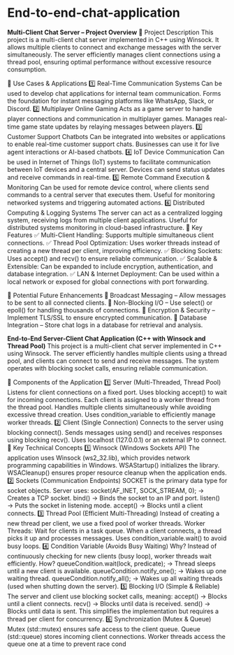 # End-to-end-chat-application
**Multi-Client Chat Server – Project Overview**
📌 Project Description
This project is a multi-client chat server implemented in C++ using Winsock. It allows multiple clients to connect and exchange messages with the server simultaneously. The server efficiently manages client connections using a thread pool, ensuring optimal performance without excessive resource consumption.

📌 Use Cases & Applications
1️⃣ Real-Time Communication Systems
Can be used to develop chat applications for internal team communication.
Forms the foundation for instant messaging platforms like WhatsApp, Slack, or Discord.
2️⃣ Multiplayer Online Gaming
Acts as a game server to handle player connections and communication in multiplayer games.
Manages real-time game state updates by relaying messages between players.
3️⃣ Customer Support Chatbots
Can be integrated into websites or applications to enable real-time customer support chats.
Businesses can use it for live agent interactions or AI-based chatbots.
4️⃣ IoT Device Communication
Can be used in Internet of Things (IoT) systems to facilitate communication between IoT devices and a central server.
Devices can send status updates and receive commands in real-time.
5️⃣ Remote Command Execution & Monitoring
Can be used for remote device control, where clients send commands to a central server that executes them.
Useful for monitoring networked systems and triggering automated actions.
6️⃣ Distributed Computing & Logging Systems
The server can act as a centralized logging system, receiving logs from multiple client applications.
Useful for distributed systems monitoring in cloud-based infrastructure.
📌 Key Features
✅ Multi-Client Handling: Supports multiple simultaneous client connections.
✅ Thread Pool Optimization: Uses worker threads instead of creating a new thread per client, improving efficiency.
✅ Blocking Sockets: Uses accept() and recv() to ensure reliable communication.
✅ Scalable & Extensible: Can be expanded to include encryption, authentication, and database integration.
✅ LAN & Internet Deployment: Can be used within a local network or exposed for global connections with port forwarding.

📌 Potential Future Enhancements
🔹 Broadcast Messaging – Allow messages to be sent to all connected clients.
🔹 Non-Blocking I/O – Use select() or epoll() for handling thousands of connections.
🔹 Encryption & Security – Implement TLS/SSL to ensure encrypted communication.
🔹 Database Integration – Store chat logs in a database for retrieval and analysis.

**End-to-End Server-Client Chat Application (C++ with Winsock and Thread Pool)**
This project is a multi-client chat server implemented in C++ using Winsock. The server efficiently handles multiple clients using a thread pool, and clients can connect to send and receive messages. The system operates with blocking socket calls, ensuring reliable communication.

🔹 Components of the Application
1️⃣ Server (Multi-Threaded, Thread Pool)
Listens for client connections on a fixed port.
Uses blocking accept() to wait for incoming connections.
Each client is assigned to a worker thread from the thread pool.
Handles multiple clients simultaneously while avoiding excessive thread creation.
Uses condition_variable to efficiently manage worker threads.
2️⃣ Client (Single Connection)
Connects to the server using blocking connect().
Sends messages using send() and receives responses using blocking recv().
Uses localhost (127.0.0.1) or an external IP to connect.
🔹 Key Technical Concepts
1️⃣ Winsock (Windows Sockets API)
The application uses Winsock (ws2_32.lib), which provides network programming capabilities in Windows.
WSAStartup() initializes the library.
WSACleanup() ensures proper resource cleanup when the application ends.
2️⃣ Sockets (Communication Endpoints)
SOCKET is the primary data type for socket objects.
Server uses:
socket(AF_INET, SOCK_STREAM, 0); → Creates a TCP socket.
bind() → Binds the socket to an IP and port.
listen() → Puts the socket in listening mode.
accept() → Blocks until a client connects.
3️⃣ Thread Pool (Efficient Multi-Threading)
Instead of creating a new thread per client, we use a fixed pool of worker threads.
Worker Threads:
Wait for clients in a task queue.
When a client connects, a thread picks it up and processes messages.
Uses condition_variable.wait() to avoid busy loops.
4️⃣ Condition Variable (Avoids Busy Waiting)
Why? Instead of continuously checking for new clients (busy loop), worker threads wait efficiently.
How?
queueCondition.wait(lock, predicate); → Thread sleeps until a new client is available.
queueCondition.notify_one(); → Wakes up one waiting thread.
queueCondition.notify_all(); → Wakes up all waiting threads (used when shutting down the server).
5️⃣ Blocking I/O (Simple & Reliable)
The server and client use blocking socket calls, meaning:
accept() → Blocks until a client connects.
recv() → Blocks until data is received.
send() → Blocks until data is sent.
This simplifies the implementation but requires a thread per client for concurrency.
6️⃣ Synchronization (Mutex & Queue)
Mutex (std::mutex) ensures safe access to the client queue.
Queue (std::queue<SOCKET>) stores incoming client connections.
Worker threads access the queue one at a time to prevent race cond
